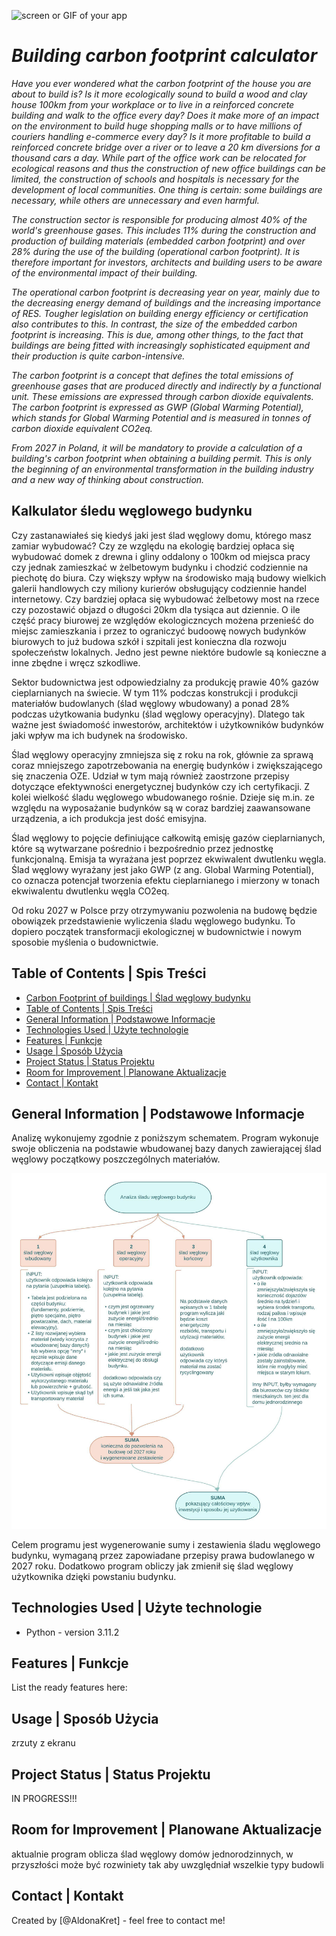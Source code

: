 ![screen or GIF of your app](./assets/logo.jpg)

# *Building carbon footprint calculator*

*Have you ever wondered what the carbon footprint of the house you are about to build is? Is it more ecologically sound to build a wood and clay house 100km from your workplace or to live in a reinforced concrete building and walk to the office every day? Does it make more of an impact on the environment to build huge shopping malls or to have millions of couriers handling e-commerce every day? Is it more profitable to build a reinforced concrete bridge over a river or to leave a 20 km diversions for a thousand cars a day. While part of the office work can be relocated for ecological reasons and thus the construction of new office buildings can be limited, the construction of schools and hospitals is necessary for the development of local communities. One thing is certain: some buildings are necessary, while others are unnecessary and even harmful.*

*The construction sector is responsible for producing almost 40% of the world's greenhouse gases. This includes 11% during the construction and production of building materials (embedded carbon footprint) and over 28% during the use of the building (operational carbon footprint). It is therefore important for investors, architects and building users to be aware of the environmental impact of their building.*

*The operational carbon footprint is decreasing year on year, mainly due to the decreasing energy demand of buildings and the increasing importance of RES. Tougher legislation on building energy efficiency or certification also contributes to this. In contrast, the size of the embedded carbon footprint is increasing. This is due, among other things, to the fact that buildings are being fitted with increasingly sophisticated equipment and their production is quite carbon-intensive.*

*The carbon footprint is a concept that defines the total emissions of greenhouse gases that are produced directly and indirectly by a functional unit. These emissions are expressed through carbon dioxide equivalents. The carbon footprint is expressed as GWP (Global Warming Potential), which stands for Global Warming Potential and is measured in tonnes of carbon dioxide equivalent CO2eq.*

*From 2027 in Poland, it will be mandatory to provide a calculation of a building's carbon footprint when obtaining a building permit. This is only the beginning of an environmental transformation in the building industry and a new way of thinking about construction.*


## Kalkulator śledu węglowego budynku

Czy zastanawiałeś się kiedyś jaki jest ślad węglowy domu, którego masz zamiar wybudować? Czy ze względu na ekologię bardziej opłaca się wybudować domek z drewna i gliny oddalony o 100km od miejsca pracy czy jednak zamieszkać w żelbetowym budynku i chodzić codziennie na piechotę do biura. Czy większy wpływ na środowisko mają budowy wielkich galerii handlowych czy miliony kurierów obsługujący codziennie handel internetowy. Czy bardziej opłaca się wybudować żelbetowy most na rzece czy pozostawić objazd o długości 20km dla tysiąca aut dziennie. O ile część pracy biurowej ze względów ekologiczncych możena przenieść do miejsc zamieszkania i przez to ograniczyć budoowę nowych budynków biurowych to już budowa szkół i szpitali jest konieczna dla rozwoju społeczeństw lokalnych. Jedno jest pewne niektóre budowle są konieczne a inne zbędne i wręcz szkodliwe.

Sektor budownictwa jest odpowiedzialny za produkcję prawie 40% gazów cieplarnianych na świecie. W tym 11% podczas konstrukcji i produkcji materiałów budowlanych (ślad węglowy wbudowany) a ponad 28% podczas użytkowania budynku (ślad węglowy operacyjny). Dlatego tak ważne jest świadomość inwestorów, architektów i użytkowników budynków jaki wpływ ma ich budynek na środowisko.

Ślad węglowy operacyjny zmniejsza się z roku na rok, głównie za sprawą coraz mniejszego zapotrzebowania na energię budynków i zwiększającego się znaczenia OZE. Udział w tym mają również zaostrzone przepisy dotyczące efektywności energetycznej budynków czy ich certyfikacji. Z kolei wielkość śladu węglowego wbudowanego rośnie. Dzieje się m.in. ze względu na wyposażanie budynków są w coraz bardziej zaawansowane urządzenia, a ich produkcja jest dość emisyjna.

Ślad węglowy to pojęcie definiujące całkowitą emisję gazów cieplarnianych, które są wytwarzane pośrednio i bezpośrednio przez jednostkę funkcjonalną. Emisja ta wyrażana jest poprzez ekwiwalent dwutlenku węgla.
Ślad węglowy wyrażany jest jako GWP (z ang. Global Warming Potential), co oznacza potencjał tworzenia efektu cieplarnianego i mierzony w tonach ekwiwalentu dwutlenku węgla CO2eq.

Od roku 2027 w Polsce przy otrzymywaniu pozwolenia na budowę będzie obowiązek przedstawienie wyliczenia śladu węglowego budynku. To dopiero początek transformacji ekologicznej w budownictwie i nowym sposobie myślenia o budownictwie.
## Table of Contents | Spis Treści

  - [Carbon Footprint of buildings | Ślad węglowy budynku](#feasibility-analysis-of-site)
  - [Table of Contents | Spis Treści](#table-of-contents--spis-treści)
  - [General Information | Podstawowe Informacje](#general-information--podstawowe-informacje)
  - [Technologies Used | Użyte technologie](#technologies-used--użyte-technologie)
  - [Features | Funkcje](#features--funkcje)
  - [Usage | Sposób Użycia](#usage--sposób-użycia)
  - [Project Status | Status Projektu](#project-status--status-projektu)
  - [Room for Improvement | Planowane Aktualizacje](#room-for-improvement--planowane-aktualizacje)
  - [Contact | Kontakt](#contact--kontakt)
<!-- * [License](#license) -->

## General Information | Podstawowe Informacje

Analizę wykonujemy zgodnie z poniższym schematem. Program wykonuje swoje obliczenia na podstawie wbudowanej bazy danych zawierającej ślad węglowy początkowy poszczególnych materiałów.

![algorytm](.\assets\carbon-footprint-algorytm.jpg)

Celem programu jest wygenerowanie sumy i zestawienia śladu węglowego budynku, wymaganą przez zapowiadane przepisy prawa budowlanego w 2027 roku. Dodatkowo program obliczy jak zmienił się ślad węglowy użytkownika dzięki powstaniu budynku.

## Technologies Used | Użyte technologie

- Python - version 3.11.2

## Features | Funkcje

List the ready features here:


## Usage | Sposób Użycia

zrzuty z ekranu
## Project Status | Status Projektu

IN PROGRESS!!!

## Room for Improvement | Planowane Aktualizacje

aktualnie program oblicza ślad węglowy domów jednorodzinnych, w przyszłości może być rozwiniety tak aby uwzględniał wszelkie typy budowli

## Contact | Kontakt

Created by [@AldonaKret] - feel free to contact me!



